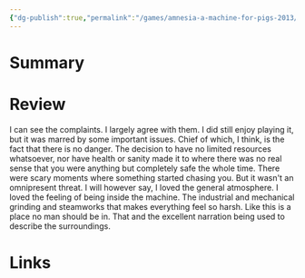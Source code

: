 ```yaml
---
{"dg-publish":true,"permalink":"/games/amnesia-a-machine-for-pigs-2013/","tags":["LP"],"created":"2023-12-08","updated":"2024-04-08"}
---
```



# Summary

# Review

I can see the complaints. I largely agree with them. I did still enjoy playing it, but it was marred by some important issues. Chief of which, I think, is the fact that there is no danger. The decision to have no limited resources whatsoever, nor have health or sanity made it to where there was no real sense that you were anything but completely safe the whole time. There were scary moments where something started chasing you. But it wasn't an omnipresent threat. I will however say, I loved the general atmosphere. I loved the feeling of being inside the machine. The industrial and mechanical grinding and steamworks that makes everything feel so harsh. Like this is a place no man should be in. That and the excellent narration being used to describe the surroundings.

# Links
